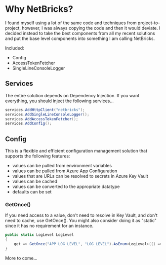 # Why NetBricks?

I found myself using a lot of the same code and techniques from project-to-project, however, I was always copying the code and then it would deviate. I decided instead to take the best components from all my recent solutions and put the base level components into something I am calling NetBricks.

Included:

-   Config
-   AccessTokenFetcher
-   SingleLineConsoleLogger

## Services

The entire solution depends on Dependency Injection. If you want everything, you should inject the following services...

```c#
services.AddHttpClient("netbricks");
services.AddSingleLineConsoleLogger();
services.AddAccessTokenFetcher();
services.AddConfig();
```

## Config

This is a flexible and efficient configuration management solution that supports the following features:

-   values can be pulled from environment variables
-   values can be pulled from Azure App Configuration
-   values that are URLs can be resolved to secrets in Azure Key Vault
-   values can be cached
-   values can be converted to the appropriate datatype
-   defaults can be set

### GetOnce()

If you need access to a value, don't need to resolve in Key Vault, and don't need to cache, use GetOnce(). You might also consider doing it as "static" since it has no requirement for an instance.

```c#
public static LogLevel LogLevel
{
    get => GetOnce("APP_LOG_LEVEL", "LOG_LEVEL").AsEnum<LogLevel>(() => LogLevel.Information);
}
```

More to come...

